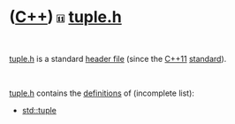 



 

 

 

 

 

([C++](Cpp.md)) ![C++11](PicCpp11.png) [tuple.h](CppTupleH.md)
================================================================

 

[tuple.h](CppTupleH.md) is a standard [header file](CppHeaderFile.md)
(since the [C++11](Cpp11.md) [standard](CppStandard.md)).

 

[tuple.h](CppTupleH.md) contains the [definitions](CppDefinition.md)
of (incomplete list):

-   [std::tuple](CppTuple.md)

 

 

 

 

 





 



